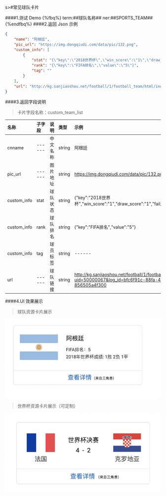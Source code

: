 s>#常见球队卡片


####1.测试 Demo
{%fbq%}
term:##球队名称##
ner:##SPORTS_TEAM##
{%endfbq%}
####2.返回 Json 示例
```json
{
    "name": "阿根廷",
    "pic_url": "https://img.dongqiudi.com/data/pic/132.png",
    "custom_info": [
        {
            "stat": "{\"key\":\"2018世界杯\",\"win_score\":\"1\",\"draw_score\":\"1\",\"fail_score\":\"2\"}",
            "rank": "{\"key\":\"FIFA排名\",\"value\":\"5\"}",
            "tag": ""
        }
    ],
    "url": "http://kg.sanjiaoshou.net/football/1/football_team/html/index.html?uid=50000067&log_id=bfc6f91c-88fa-49cf-9078-856505a4f300"
}
```

####3.返回字段说明
>卡片字段名称：custom_team_list

|名称|子字段|说明|类型|示例|
|:---|:---|:---|:---|:---|
|cnname|------|中文名称|string|阿根廷|
|pic_url|------|图片地址|string|https://img.dongqiudi.com/data/pic/132.png|
|custom_info|stat|球队状态|string|{\"key\":\"2018世界杯\",\"win_score\":\"1\",\"draw_score\":\"1\",\"fail_score\":\"2\"}|
|custom_info|rank|球队排名|string|{\"key\":\"FIFA排名\",\"value\":\"5\"}|
|custom_info|tag|球员标签|string|------|
|url|------|球队链接|string|http://kg.sanjiaoshou.net/football/1/football_team/html/index.html?uid=50000067&log_id=bfc6f91c-88fa-49cf-9078-856505a4f300|


####4.UI 效果展示
>球队资源卡片展示

<div align="center">
<img src="/assets/chapter1/agenting.png" align="center" alt="电影资源卡片实例">
</div>

>世界杯资源卡片展示（可定制）

<div align="center">
<img src="/assets/chapter1/bisai.png" align="center" alt="电影资源卡片实例">
</div>










